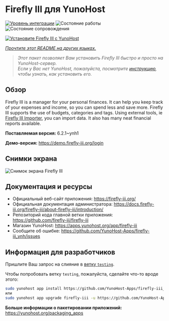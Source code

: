 <!--
Важно: этот README был автоматически сгенерирован <https://github.com/YunoHost/apps/tree/master/tools/readme_generator>
Он НЕ ДОЛЖЕН редактироваться вручную.
-->

# Firefly III для YunoHost

[![Уровень интеграции](https://apps.yunohost.org/badge/integration/firefly-iii)](https://ci-apps.yunohost.org/ci/apps/firefly-iii/)
![Состояние работы](https://apps.yunohost.org/badge/state/firefly-iii)
![Состояние сопровождения](https://apps.yunohost.org/badge/maintained/firefly-iii)

[![Установите Firefly III с YunoHost](https://install-app.yunohost.org/install-with-yunohost.svg)](https://install-app.yunohost.org/?app=firefly-iii)

*[Прочтите этот README на других языках.](./ALL_README.md)*

> *Этот пакет позволяет Вам установить Firefly III быстро и просто на YunoHost-сервер.*  
> *Если у Вас нет YunoHost, пожалуйста, посмотрите [инструкцию](https://yunohost.org/install), чтобы узнать, как установить его.*

## Обзор

Firefly III is a manager for your personal finances. It can help you keep track of your expenses and income, so you can spend less and save more. Firefly III supports the use of budgets, categories and tags. Using external tools, ie [Firefly III Importer](https://github.com/YunoHost-Apps/firefly-iii-di_ynh), you can import data. It also has many neat financial reports available.


**Поставляемая версия:** 6.2.1~ynh1

**Демо-версия:** <https://demo.firefly-iii.org/login>

## Снимки экрана

![Снимок экрана Firefly III](./doc/screenshots/imac-complete.png)

## Документация и ресурсы

- Официальный веб-сайт приложения: <https://firefly-iii.org/>
- Официальная документация администратора: <https://docs.firefly-iii.org/firefly-iii/about-firefly-iii/introduction/>
- Репозиторий кода главной ветки приложения: <https://github.com/firefly-iii/firefly-iii>
- Магазин YunoHost: <https://apps.yunohost.org/app/firefly-iii>
- Сообщите об ошибке: <https://github.com/YunoHost-Apps/firefly-iii_ynh/issues>

## Информация для разработчиков

Пришлите Ваш запрос на слияние в [ветку `testing`](https://github.com/YunoHost-Apps/firefly-iii_ynh/tree/testing).

Чтобы попробовать ветку `testing`, пожалуйста, сделайте что-то вроде этого:

```bash
sudo yunohost app install https://github.com/YunoHost-Apps/firefly-iii_ynh/tree/testing --debug
или
sudo yunohost app upgrade firefly-iii -u https://github.com/YunoHost-Apps/firefly-iii_ynh/tree/testing --debug
```

**Больше информации о пакетировании приложений:** <https://yunohost.org/packaging_apps>
